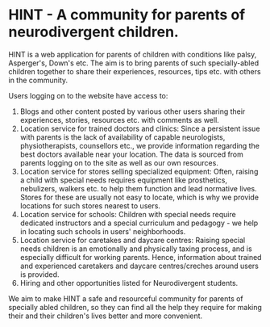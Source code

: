 # HINT - A community for parents of neurodivergent children.


HINT is a web application for parents of children with conditions like palsy, Asperger's, Down's  etc. The aim is to bring parents of such specially-abled children together to share their experiences, resources, tips etc. with others in the community. 

Users logging on to the website have access to: 

1. Blogs and other content posted by various other users sharing their experiences, stories, resources etc. with comments as well.
2. Location service for trained doctors and clinics: Since a persistent issue with parents is the lack of availability of capable neurologists, physiotherapists, counsellors etc., we provide information regarding the best doctors available near your location. The data is sourced from parents logging on to the site as well as our own resources.
3. Location service for stores selling specialized equipment: Often, raising a child with special needs requires equipment like prosthetics, nebulizers, walkers etc. to help them function and lead normative lives. Stores for these are usually not easy to locate, which is why we provide locations for such stores nearest to users.
4. Location service for schools: Children with special needs require dedicated instructors and a special curriculum and pedagogy - we help in locating such schools in users' neighborhoods.
5. Location service for caretakes and daycare centres: Raising special needs children is an emotionally and physically taxing process, and is especially difficult for working parents. Hence, information about trained and experienced caretakers and daycare centres/creches around users is provided.
6. Hiring and other opportunities listed for Neurodivergent students.

We aim to make HINT a safe and resourceful community for parents of specially abled children, so they can find all the help they require for making their and their children's lives better and more convenient.
